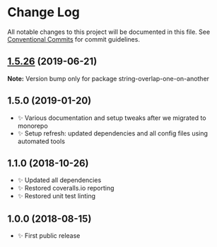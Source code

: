 # Change Log

All notable changes to this project will be documented in this file.
See [Conventional Commits](https://conventionalcommits.org) for commit guidelines.

## [1.5.26](https://gitlab.com/codsen/codsen/compare/string-overlap-one-on-another@1.5.25...string-overlap-one-on-another@1.5.26) (2019-06-21)

**Note:** Version bump only for package string-overlap-one-on-another





## 1.5.0 (2019-01-20)

- ✨ Various documentation and setup tweaks after we migrated to monorepo
- ✨ Setup refresh: updated dependencies and all config files using automated tools

## 1.1.0 (2018-10-26)

- ✨ Updated all dependencies
- ✨ Restored coveralls.io reporting
- ✨ Restored unit test linting

## 1.0.0 (2018-08-15)

- ✨ First public release
